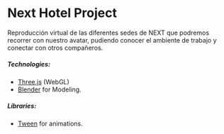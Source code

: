 # Next Hotel Project

Reproducción virtual de las diferentes sedes de NEXT que podremos recorrer con nuestro avatar, pudiendo conocer el ambiente de trabajo y conectar con otros compañeros.

##### Technologies:
- [Three.js](https://threejs.org/) (WebGL)
- [Blender](https://blender.org/) for Modeling.
##### Libraries:
- [Tween](https://github.com/tweenjs/tween.js/) for animations.